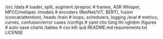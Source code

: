 /src
  /data        # loader, split, augment
  /preproc     # frames, ASR Whisper, MFCC/melspec
  /models      # encoders (ResNet/ViT, BERT), fusion (concat/attention), heads
  /train       # loops, schedulers, logging
  /eval        # metrics, curves, confusion/error cases
  /configs     # yaml cho từng thí nghiệm
  /figures     # auto-save charts
  /tables      # csv kết quả
README.md
requirements.txt
LICENSE
